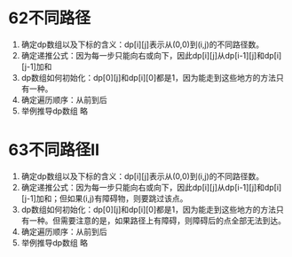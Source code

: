 # 62不同路径
1. 确定dp数组以及下标的含义：dp[i][j]表示从(0,0)到(i,j)的不同路径数。
2. 确定递推公式：因为每一步只能向右或向下，因此dp[i][j]从dp[i-1][j]和dp[i][j-1]加和
3. dp数组如何初始化：dp[0][j]和dp[i][0]都是1，因为能走到这些地方的方法只有一种。
4. 确定遍历顺序：从前到后
5. 举例推导dp数组 略

# 63不同路径II
1. 确定dp数组以及下标的含义：dp[i][j]表示从(0,0)到(i,j)的不同路径数。
2. 确定递推公式：因为每一步只能向右或向下，因此dp[i][j]从dp[i-1][j]和dp[i][j-1]加和；但如果(i,j)有障碍物，则要跳过该点。
3. dp数组如何初始化：dp[0][j]和dp[i][0]都是1，因为能走到这些地方的方法只有一种。但需要注意的是，如果路径上有障碍，则障碍后的点全部无法到达。
4. 确定遍历顺序：从前到后
5. 举例推导dp数组 略